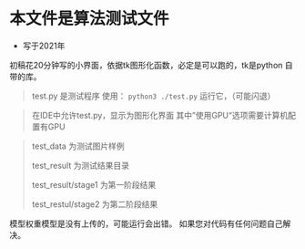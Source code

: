 # 本文件是算法测试文件
* 写于2021年

初稿花20分钟写的小界面，依据tk图形化函数，必定是可以跑的，tk是python 自带的库。

>test.py 是测试程序 使用：
`python3 ./test.py` 运行它，（可能闪退）

>在IDE中允许test.py，显示为图形化界面
其中”使用GPU“选项需要计算机配置有GPU

> test_data 为测试图片样例
>
> test_result 为测试结果目录
> 
> test_result/stage1 为第一阶段结果
> 
> test_restul/stage2 为第二阶段结果
> 
> 
> 


模型权重模型是没有上传的，可能运行会出错。
如果您对代码有任何问题自己解决。
